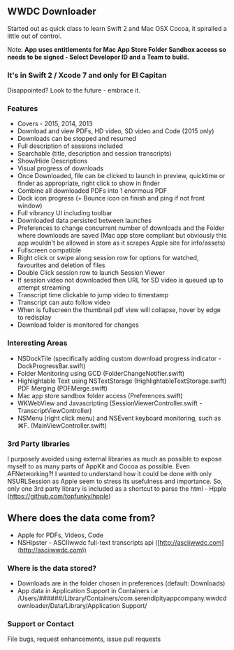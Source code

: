 ## WWDC Downloader
Started out as quick class to learn Swift 2 and Mac OSX Cocoa, it spiralled a little out of control.

Note: **App uses entitlements for Mac App Store Folder Sandbox access so needs to be signed - Select Developer ID and a Team to build.**


### It's in Swift 2 / Xcode 7 and only for El Capitan
Disappointed? Look to the future - embrace it.

### Features
- Covers - 2015, 2014, 2013
- Download and view PDFs, HD video, SD video and Code (2015 only)
- Downloads can be stopped and resumed
- Full description of sessions included
- Searchable (title, description and session transcripts)
- Show/Hide Descriptions
- Visual progress of downloads
- Once Downloaded, file can be clicked to launch in preview, quicktime or finder as appropriate, right click to show in finder
- Combine all downloaded PDFs into 1 enormous PDF
- Dock icon progress (+ Bounce icon on finish and ping if not front window)
- Full vibrancy UI including toolbar
- Downloaded data persisted between launches
- Preferences to change concurrent number of downloads and the Folder where downloads are saved (Mac app store compliant but obviously this app wouldn't be allowed in store as it scrapes Apple site for info/assets)
- Fullscreen compatible
- Right click or swipe along session row for options for watched, favourites and deletion of files
- Double Click session row to launch Session Viewer
- If session video not downloaded then URL for SD video is queued up to attempt streaming
- Transcript time clickable to jump video to timestamp
- Transcript can auto follow video
- When is fullscreen the thumbnail pdf view will collapse, hover by edge to redisplay
- Download folder is monitored for changes

### Interesting Areas
- NSDockTile (specifically adding custom download progress indicator - DockProgressBar.swift)
- Folder Monitoring using GCD (FolderChangeNotifier.swift)
- Highlightable Text using NSTextStorage (HighlightableTextStorage.swift)
PDF Merging (PDFMerge.swift)
- Mac app store sandbox folder access (Preferences.swift)
- WKWebView and Javascripting (SessionViewerController.swift - TranscriptViewController)
- NSMenu (right click menu) and NSEvent keyboard monitoring, such as ⌘F. (MainViewController.swift)

### 3rd Party libraries
I purposely avoided using external libraries as much as possible to expose myself to as many parts of AppKit and Cocoa as possible. Even AFNetworking?! I wanted to understand how it could be done with only NSURLSession as Apple seem to stress its usefulness and importance. So, only one 3rd party library is included as a shortcut to parse the html - Hpple (https://github.com/topfunky/hpple)

## Where does the data come from?
- Apple for PDFs, Videos, Code
- NSHipster - ASCIIwwdc full-text transcripts api ([http://asciiwwdc.com](http://asciiwwdc.com))

### Where is the data stored?
- Downloads are in the folder chosen in preferences (default: Downloads)
- App data in Application Support in Containers i.e /Users/######/Library/Containers/com.serendipityappcompany.wwdcdownloader/Data/Library/Application Support/

### Support or Contact
File bugs, request enhancements, issue pull requests
